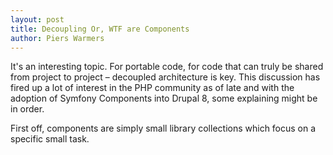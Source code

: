 ```yaml
---
layout: post
title: Decoupling Or, WTF are Components
author: Piers Warmers
---
```


It's an interesting topic. For portable code, for code that can truly be shared from project to project – decoupled architecture is key. This discussion has fired up a lot of interest in the PHP community as of late and with the adoption of Symfony Components into Drupal 8, some explaining might be in order.

First off, components are simply small library collections which focus on a specific small task.